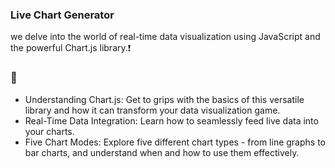 ### Live Chart Generator
we delve into the world of real-time data visualization using JavaScript and the powerful Chart.js library.❗️

### 🌟
- Understanding Chart.js: Get to grips with the basics of this versatile library and how it can transform your data visualization game.
- Real-Time Data Integration: Learn how to seamlessly feed live data into your charts.
- Five Chart Modes: Explore five different chart types - from line graphs to bar charts, and understand when and how to use them effectively.
